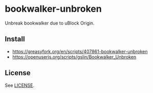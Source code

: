 # bookwalker-unbroken

Unbreak bookwalker due to uBlock Origin.

## Install

* https://greasyfork.org/en/scripts/407861-bookwalker-unbroken
* https://openuserjs.org/scripts/gslin/Bookwalker_Unbroken

## License

See [LICENSE](LICENSE).
